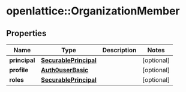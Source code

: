 # openlattice::OrganizationMember

## Properties
Name | Type | Description | Notes
------------ | ------------- | ------------- | -------------
**principal** | [**SecurablePrincipal**](securablePrincipal.md) |  | [optional] 
**profile** | [**Auth0userBasic**](auth0userBasic.md) |  | [optional] 
**roles** | [**SecurablePrincipal**](securablePrincipal.md) |  | [optional] 


